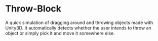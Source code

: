 # Throw-Block
A quick simulation of dragging around and throwing objects made with Unity3D.
It automatically detects whether the user intends to throw an object or simply pick it and move it somewhere else.
